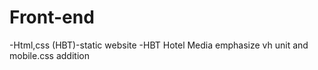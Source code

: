 # Front-end
-Html,css (HBT)-static website
-HBT Hotel Media emphasize vh unit and mobile.css addition
